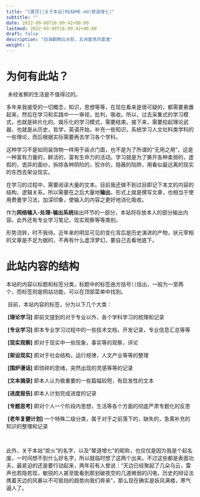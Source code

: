 ```yaml
---
title: "[置顶]|关于本站|README.md|辇道增七|"
subtitle: ""
date: 2022-09-08T16:09:42+08:00
lastmod: 2022-09-08T16:09:42+08:00
draft: false
description: "四海翻腾云水怒，五洲震荡风雷激"
weight: 1
---
```


# 为何有此站？

​		未经省察的生活是不值得过的。

​		多年来我接受的一切概念，知识，思想等等，在现在看来是很可疑的，都需要悬置起来，然后在学习和实践中一一审视，批判，吸收。所以，过去采集式的学习模式，也就是碎片化的、娱乐化的学习模式，需要结束。接下来，需要拾起理论武器，也就是从历史，哲学，英语开始，补充一些知识，系统学习人文社科类学科的一些理论，而后根据实际需要再去学习各个学科。

​		这种学习不是如同装饰物一样用于装点门面，也不是为了所谓的“无用之用”，这是一种富有力量的，鲜活的，富有生命力的活动。学习就是为了撕开各种柔弱的，虚假的，诡异的面纱，拆除各种阴险的，狡诈的，隐蔽的陷阱，用看似最远离的现实的东西去架设现实。

​		在学习的过程中，需要阅读大量的文本。目前我还做不到过目即记下本文的内容的结构，逻辑关系，所以需要在之后大量地**输出**。形式上就是撰写文章，也相当于使用费曼学习法，加深印象，使输入的内容之更好地消化吸收。

​		作为**网络输入-处理-输出系统**输出环节的一部分，本站将存放本人的部分输出内容。此外还有专业学习笔记，现实观察等等类别。

​		形势流转，时不我待。近年来的明显可见的变化背后是历史演进的产物，状元宰相的文章是不足为据的，不再有什么虚浮梦幻，要自己去看地底下。

# 此站内容的结构

​		本站的内容以标题和标签分类，标题中的标签由方括号`[]`括出，一般为一至两个，而标签则是网站功能，可以在顶部菜单中找到。

​		目前，本站内容的标签，分为以下几个大类：

​		**[理论学习]** 即前文提到的对于专业以外，各个学科学习的梳理和记录

​		**[专业学习]** 即本专业学习过程中的一些技术文档，开发记录，专业信息汇总等等

​		**[现实观察]** 即对于现实中一些现象，事实等的观察，评论

​		**[架设现实]** 即对于社会结构，运行规律，人文产业等等的整理

​		**[围炉漫话]** 即琐碎的思绪，突然出现的灵感等等的记录

​		**[文本摘录]** 即本人认为极重要的一些篇幅较短，有启发性的文本

​		**[进度报告]** 即本人计划完成进度的记录

​		**[专题思考]** 即对个人一个阶段内思想，生活等各个方面的彻底严肃专题化的反思

​		**[老年复健计划]** 一个特殊二级分类，属于对于之前落下的，缺失的，急需补充的知识的整理和记录

​		

​		此外，关于本站“炬火”的名字，以及“辇道增七”的昵称，也仅仅是因为我是个起名废，一时间想不到什么好名字，所以就临时想了这两个出来。不过这些都是表面功夫，最紧迫的还是要行动起来，两年前有人曾说：“天边已经聚起了几朵乌云，雷声也若隐若现，敏锐的人甚至能看到那划破夜空的几道微弱的闪电，历史的辩证法携着天边的风暴以不可抵挡的趋势向我们奔来”，那么现在确实是妖风满楼，寒气逼人了。